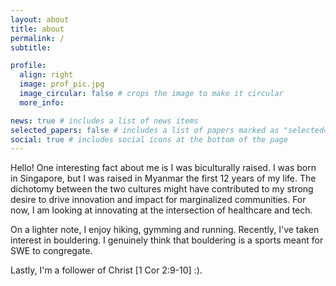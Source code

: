 ```yaml
---
layout: about
title: about
permalink: /
subtitle:

profile:
  align: right
  image: prof_pic.jpg
  image_circular: false # crops the image to make it circular
  more_info:

news: true # includes a list of news items
selected_papers: false # includes a list of papers marked as "selected={true}"
social: true # includes social icons at the bottom of the page
---
```


Hello! One interesting fact about me is I was biculturally raised. I was born in Singapore, but I was raised in Myanmar the first 12 years of my life. The dichotomy between the two cultures might have contributed to my strong desire to drive innovation and impact for marginalized communities. For now, I am looking at innovating at the intersection of healthcare and tech.

On a lighter note, I enjoy hiking, gymming and running. Recently, I've taken interest in bouldering. I genuinely think that bouldering is a sports meant for SWE to congregate.

Lastly, I'm a follower of Christ [1 Cor 2:9-10] :).

<!-- Write your biography here. Tell the world about yourself. Link to your favorite [subreddit](http://reddit.com). You can put a picture in, too. The code is already in, just name your picture `prof_pic.jpg` and put it in the `img/` folder.

Put your address / P.O. box / other info right below your picture. You can also disable any of these elements by editing `profile` property of the YAML header of your `_pages/about.md`. Edit `_bibliography/papers.bib` and Jekyll will render your [publications page](/al-folio/publications/) automatically.

Link to your social media connections, too. This theme is set up to use [Font Awesome icons](https://fontawesome.com/) and [Academicons](https://jpswalsh.github.io/academicons/), like the ones below. Add your Facebook, Twitter, LinkedIn, Google Scholar, or just disable all of them. -->
